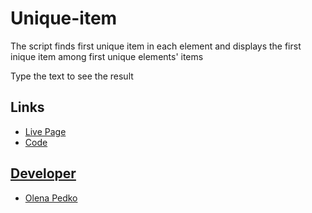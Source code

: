 # Unique-item
<p>The script finds first unique item in each element and displays the first inique item among first unique elements' items</p>
<p>Type the text to see the result</p>

## Links
<ul>
	<li><a href="https://elenaods.github.io/unique-item/">Live Page</li>
	<li><a href="https://github.com/ElenaOds/unique-item">Code</li>
</ul>

## Developer
<ul>
	<li><a href="https://github.com/ElenaOds">Olena Pedko</li>
</ul>